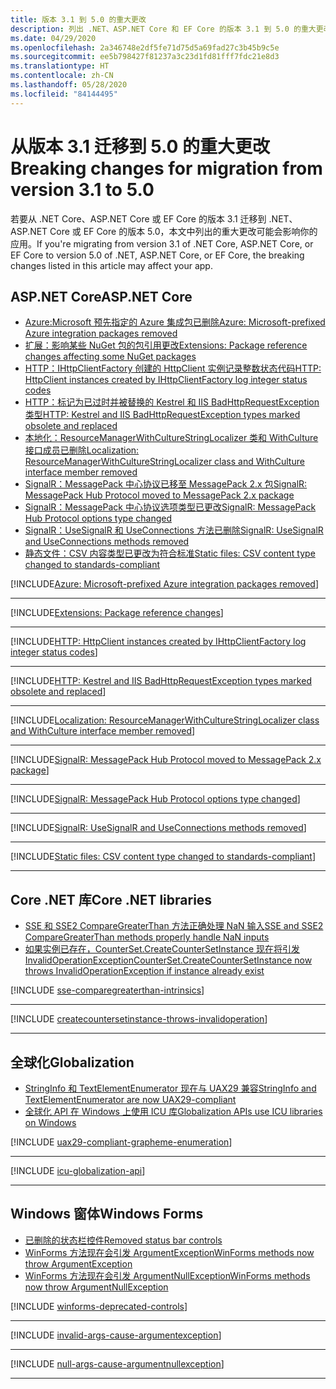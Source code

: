 ```yaml
---
title: 版本 3.1 到 5.0 的重大更改
description: 列出 .NET、ASP.NET Core 和 EF Core 的版本 3.1 到 5.0 的重大更改。
ms.date: 04/29/2020
ms.openlocfilehash: 2a346748e2df5fe71d75d5a69fad27c3b45b9c5e
ms.sourcegitcommit: ee5b798427f81237a3c23d1fd81fff7fdc21e8d3
ms.translationtype: HT
ms.contentlocale: zh-CN
ms.lasthandoff: 05/28/2020
ms.locfileid: "84144495"
---
```

# <a name="breaking-changes-for-migration-from-version-31-to-50"></a><span data-ttu-id="ba18d-103">从版本 3.1 迁移到 5.0 的重大更改</span><span class="sxs-lookup"><span data-stu-id="ba18d-103">Breaking changes for migration from version 3.1 to 5.0</span></span>

<span data-ttu-id="ba18d-104">若要从 .NET Core、ASP.NET Core 或 EF Core 的版本 3.1 迁移到 .NET、ASP.NET Core 或 EF Core 的版本 5.0，本文中列出的重大更改可能会影响你的应用。</span><span class="sxs-lookup"><span data-stu-id="ba18d-104">If you're migrating from version 3.1 of .NET Core, ASP.NET Core, or EF Core to version 5.0 of .NET, ASP.NET Core, or EF Core, the breaking changes listed in this article may affect your app.</span></span>

## <a name="aspnet-core"></a><span data-ttu-id="ba18d-105">ASP.NET Core</span><span class="sxs-lookup"><span data-stu-id="ba18d-105">ASP.NET Core</span></span>

- [<span data-ttu-id="ba18d-106">Azure:Microsoft 预先指定的 Azure 集成包已删除</span><span class="sxs-lookup"><span data-stu-id="ba18d-106">Azure: Microsoft-prefixed Azure integration packages removed</span></span>](#azure-microsoft-prefixed-azure-integration-packages-removed)
- [<span data-ttu-id="ba18d-107">扩展：影响某些 NuGet 包的包引用更改</span><span class="sxs-lookup"><span data-stu-id="ba18d-107">Extensions: Package reference changes affecting some NuGet packages</span></span>](#extensions-package-reference-changes-affecting-some-nuget-packages)
- [<span data-ttu-id="ba18d-108">HTTP：IHttpClientFactory 创建的 HttpClient 实例记录整数状态代码</span><span class="sxs-lookup"><span data-stu-id="ba18d-108">HTTP: HttpClient instances created by IHttpClientFactory log integer status codes</span></span>](#http-httpclient-instances-created-by-ihttpclientfactory-log-integer-status-codes)
- [<span data-ttu-id="ba18d-109">HTTP：标记为已过时并被替换的 Kestrel 和 IIS BadHttpRequestException 类型</span><span class="sxs-lookup"><span data-stu-id="ba18d-109">HTTP: Kestrel and IIS BadHttpRequestException types marked obsolete and replaced</span></span>](#http-kestrel-and-iis-badhttprequestexception-types-marked-obsolete-and-replaced)
- [<span data-ttu-id="ba18d-110">本地化：ResourceManagerWithCultureStringLocalizer 类和 WithCulture 接口成员已删除</span><span class="sxs-lookup"><span data-stu-id="ba18d-110">Localization: ResourceManagerWithCultureStringLocalizer class and WithCulture interface member removed</span></span>](#localization-resourcemanagerwithculturestringlocalizer-class-and-withculture-interface-member-removed)
- [<span data-ttu-id="ba18d-111">SignalR：MessagePack 中心协议已移至 MessagePack 2.x 包</span><span class="sxs-lookup"><span data-stu-id="ba18d-111">SignalR: MessagePack Hub Protocol moved to MessagePack 2.x package</span></span>](#signalr-messagepack-hub-protocol-moved-to-messagepack-2x-package)
- [<span data-ttu-id="ba18d-112">SignalR：MessagePack 中心协议选项类型已更改</span><span class="sxs-lookup"><span data-stu-id="ba18d-112">SignalR: MessagePack Hub Protocol options type changed</span></span>](#signalr-messagepack-hub-protocol-options-type-changed)
- [<span data-ttu-id="ba18d-113">SignalR：UseSignalR 和 UseConnections 方法已删除</span><span class="sxs-lookup"><span data-stu-id="ba18d-113">SignalR: UseSignalR and UseConnections methods removed</span></span>](#signalr-usesignalr-and-useconnections-methods-removed)
- [<span data-ttu-id="ba18d-114">静态文件：CSV 内容类型已更改为符合标准</span><span class="sxs-lookup"><span data-stu-id="ba18d-114">Static files: CSV content type changed to standards-compliant</span></span>](#static-files-csv-content-type-changed-to-standards-compliant)

[!INCLUDE[Azure: Microsoft-prefixed Azure integration packages removed](~/includes/core-changes/aspnetcore/5.0/azure-integration-packages-removed.md)]

***

[!INCLUDE[Extensions: Package reference changes](~/includes/core-changes/aspnetcore/5.0/extensions-package-reference-changes.md)]

***

[!INCLUDE[HTTP: HttpClient instances created by IHttpClientFactory log integer status codes](~/includes/core-changes/aspnetcore/5.0/http-httpclient-instances-log-integer-status-codes.md)]

***

[!INCLUDE[HTTP: Kestrel and IIS BadHttpRequestException types marked obsolete and replaced](~/includes/core-changes/aspnetcore/5.0/http-badhttprequestexception-obsolete.md)]

***

[!INCLUDE[Localization: ResourceManagerWithCultureStringLocalizer class and WithCulture interface member removed](~/includes/core-changes/aspnetcore/5.0/localization-members-removed.md)]

***

[!INCLUDE[SignalR: MessagePack Hub Protocol moved to MessagePack 2.x package](~/includes/core-changes/aspnetcore/5.0/signalr-messagepack-package.md)]

***

[!INCLUDE[SignalR: MessagePack Hub Protocol options type changed](~/includes/core-changes/aspnetcore/5.0/signalr-messagepack-hub-protocol-options-changed.md)]

***

[!INCLUDE[SignalR: UseSignalR and UseConnections methods removed](~/includes/core-changes/aspnetcore/5.0/signalr-usesignalr-useconnections-removed.md)]

***

[!INCLUDE[Static files: CSV content type changed to standards-compliant](~/includes/core-changes/aspnetcore/5.0/static-files-csv-content-type-changed.md)]

***

## <a name="core-net-libraries"></a><span data-ttu-id="ba18d-115">Core .NET 库</span><span class="sxs-lookup"><span data-stu-id="ba18d-115">Core .NET libraries</span></span>

- [<span data-ttu-id="ba18d-116">SSE 和 SSE2 CompareGreaterThan 方法正确处理 NaN 输入</span><span class="sxs-lookup"><span data-stu-id="ba18d-116">SSE and SSE2 CompareGreaterThan methods properly handle NaN inputs</span></span>](#sse-and-sse2-comparegreaterthan-methods-properly-handle-nan-inputs)
- [<span data-ttu-id="ba18d-117">如果实例已存在，CounterSet.CreateCounterSetInstance 现在将引发 InvalidOperationException</span><span class="sxs-lookup"><span data-stu-id="ba18d-117">CounterSet.CreateCounterSetInstance now throws InvalidOperationException if instance already exist</span></span>](#countersetcreatecountersetinstance-now-throws-invalidoperationexception-if-instance-already-exists)

[!INCLUDE [sse-comparegreaterthan-intrinsics](../../../includes/core-changes/corefx/5.0/sse-comparegreaterthan-intrinsics.md)]

***

[!INCLUDE [createcountersetinstance-throws-invalidoperation](../../../includes/core-changes/corefx/5.0/createcountersetinstance-throws-invalidoperation.md)]

***

## <a name="globalization"></a><span data-ttu-id="ba18d-118">全球化</span><span class="sxs-lookup"><span data-stu-id="ba18d-118">Globalization</span></span>

- [<span data-ttu-id="ba18d-119">StringInfo 和 TextElementEnumerator 现在与 UAX29 兼容</span><span class="sxs-lookup"><span data-stu-id="ba18d-119">StringInfo and TextElementEnumerator are now UAX29-compliant</span></span>](#stringinfo-and-textelementenumerator-are-now-uax29-compliant)
- [<span data-ttu-id="ba18d-120">全球化 API 在 Windows 上使用 ICU 库</span><span class="sxs-lookup"><span data-stu-id="ba18d-120">Globalization APIs use ICU libraries on Windows</span></span>](#globalization-apis-use-icu-libraries-on-windows)

[!INCLUDE [uax29-compliant-grapheme-enumeration](../../../includes/core-changes/globalization/5.0/uax29-compliant-grapheme-enumeration.md)]

***

[!INCLUDE [icu-globalization-api](../../../includes/core-changes/globalization/5.0/icu-globalization-api.md)]

***

## <a name="windows-forms"></a><span data-ttu-id="ba18d-121">Windows 窗体</span><span class="sxs-lookup"><span data-stu-id="ba18d-121">Windows Forms</span></span>

- [<span data-ttu-id="ba18d-122">已删除的状态栏控件</span><span class="sxs-lookup"><span data-stu-id="ba18d-122">Removed status bar controls</span></span>](#removed-status-bar-controls)
- [<span data-ttu-id="ba18d-123">WinForms 方法现在会引发 ArgumentException</span><span class="sxs-lookup"><span data-stu-id="ba18d-123">WinForms methods now throw ArgumentException</span></span>](#winforms-methods-now-throw-argumentexception)
- [<span data-ttu-id="ba18d-124">WinForms 方法现在会引发 ArgumentNullException</span><span class="sxs-lookup"><span data-stu-id="ba18d-124">WinForms methods now throw ArgumentNullException</span></span>](#winforms-methods-now-throw-argumentnullexception)

[!INCLUDE [winforms-deprecated-controls](../../../includes/core-changes/windowsforms/5.0/winforms-deprecated-controls.md)]

***

[!INCLUDE [invalid-args-cause-argumentexception](../../../includes/core-changes/windowsforms/5.0/invalid-args-cause-argumentexception.md)]

***

[!INCLUDE [null-args-cause-argumentnullexception](../../../includes/core-changes/windowsforms/5.0/null-args-cause-argumentnullexception.md)]

***
